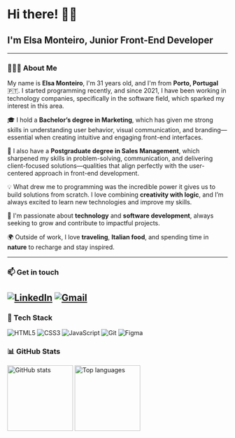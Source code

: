 ###

# Hi there! 👋🏼

## I'm Elsa Monteiro, Junior Front-End Developer

---

### 👩🏻‍💻 About Me

My name is **Elsa Monteiro**, I'm 31 years old, and I'm from **Porto, Portugal** 🇵🇹. I started programming recently, and since 2021, I have been working in technology companies, specifically in the software field, which sparked my interest in this area.

🎓 I hold a **Bachelor’s degree in Marketing**, which has given me strong skills in understanding user behavior, visual communication, and branding—essential when creating intuitive and engaging front-end interfaces.  

📘 I also have a **Postgraduate degree in Sales Management**, which sharpened my skills in problem-solving, communication, and delivering client-focused solutions—qualities that align perfectly with the user-centered approach in front-end development.

💡 What drew me to programming was the incredible power it gives us to build solutions from scratch. I love combining **creativity with logic**, and I’m always excited to learn new technologies and improve my skills.

🌱 I'm passionate about **technology** and **software development**, always seeking to grow and contribute to impactful projects.

🌍 Outside of work, I love **traveling**, **Italian food**, and spending time in **nature** to recharge and stay inspired.

---

### 📫 Get in touch

[![LinkedIn](https://img.shields.io/badge/LinkedIn-0077B5?style=for-the-badge&logo=linkedin&logoColor=white)](https://www.linkedin.com/in/elsamonteiro13/)
[![Gmail](https://img.shields.io/badge/Email-Contact%20Me-D14836?style=for-the-badge&logo=gmail&logoColor=white)](mailto:elsa.cg.monteiro@gmail.com)
---


### 🧰 Tech Stack

![HTML5](https://img.shields.io/badge/-HTML5-E34F26?style=for-the-badge&logo=html5&logoColor=white)
![CSS3](https://img.shields.io/badge/-CSS3-1572B6?style=for-the-badge&logo=css3)
![JavaScript](https://img.shields.io/badge/-JavaScript-F7DF1E?style=for-the-badge&logo=javascript&logoColor=black)
![Git](https://img.shields.io/badge/-Git-F05032?style=for-the-badge&logo=git&logoColor=white)
![Figma](https://img.shields.io/badge/-Figma-F24E1E?style=for-the-badge&logo=figma&logoColor=white)


### 📊 GitHub Stats

<div align="left">
  <img src="https://github-readme-stats.vercel.app/api?username=elsacmonteiro&hide_title=false&hide_rank=false&show_icons=true&include_all_commits=true&count_private=true&disable_animations=false&theme=dracula&locale=en&hide_border=false&order=1" height="150" alt="GitHub stats" />
  <img src="https://github-readme-stats.vercel.app/api/top-langs?username=elsacmonteiro&locale=en&hide_title=false&layout=compact&card_width=320&langs_count=5&theme=dracula&hide_border=false&order=2" height="150" alt="Top languages" />
</div>
